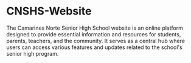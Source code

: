 # CNSHS-Website
The Camarines Norte Senior High School website is an online platform designed to provide essential information and resources for students, parents, teachers, and the community. It serves as a central hub where users can access various features and updates related to the school's senior high program.
